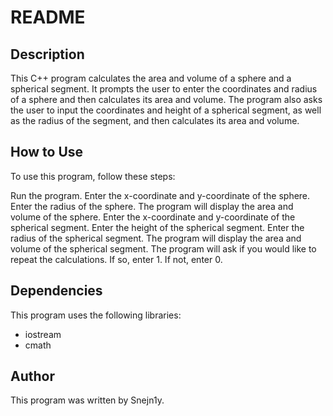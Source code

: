 # README
## Description
This C++ program calculates the area and volume of a sphere and a spherical segment. It prompts the user to enter the coordinates and radius of a sphere and then calculates its area and volume. The program also asks the user to input the coordinates and height of a spherical segment, as well as the radius of the segment, and then calculates its area and volume.

## How to Use
To use this program, follow these steps:

Run the program.
Enter the x-coordinate and y-coordinate of the sphere.
Enter the radius of the sphere.
The program will display the area and volume of the sphere.
Enter the x-coordinate and y-coordinate of the spherical segment.
Enter the height of the spherical segment.
Enter the radius of the spherical segment.
The program will display the area and volume of the spherical segment.
The program will ask if you would like to repeat the calculations. If so, enter 1. If not, enter 0.
## Dependencies
This program uses the following libraries:
+ iostream
+ cmath
## Author
This program was written by Snejn1y.
